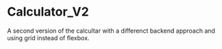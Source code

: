 # Calculator_V2
A second version of the calcultar with a differenct backend approach and using grid instead of flexbox.